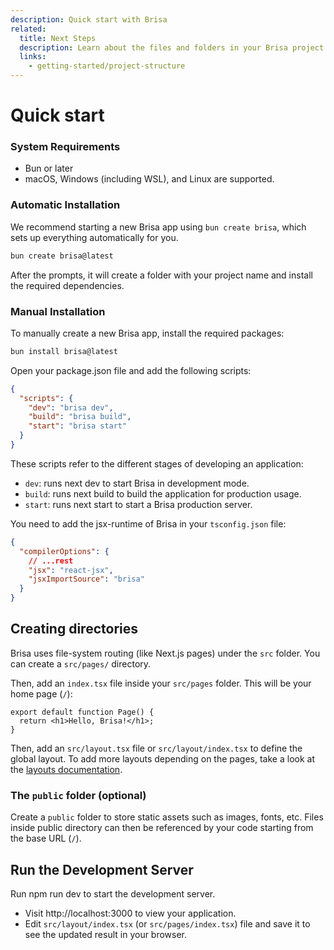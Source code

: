 ```yaml
---
description: Quick start with Brisa
related:
  title: Next Steps
  description: Learn about the files and folders in your Brisa project.
  links:
    - getting-started/project-structure
---
```


# Quick start

### System Requirements

- Bun [<w-badge type="tip" text="1.1.27" />](https://bun.sh/) or later
- macOS, Windows (including WSL), and Linux are supported.

### Automatic Installation

We recommend starting a new Brisa app using `bun create brisa`, which sets up everything automatically for you.

```sh
bun create brisa@latest
```

After the prompts, it will create a folder with your project name and install the required dependencies.

### Manual Installation

To manually create a new Brisa app, install the required packages:

```sh
bun install brisa@latest
```

Open your package.json file and add the following scripts:

```json
{
  "scripts": {
    "dev": "brisa dev",
    "build": "brisa build",
    "start": "brisa start"
  }
}
```

These scripts refer to the different stages of developing an application:

- `dev`: runs next dev to start Brisa in development mode.
- `build`: runs next build to build the application for production usage.
- `start`: runs next start to start a Brisa production server.

You need to add the jsx-runtime of Brisa in your `tsconfig.json` file:

```json
{
  "compilerOptions": {
    // ...rest
    "jsx": "react-jsx",
    "jsxImportSource": "brisa"
  }
}
```

## Creating directories

Brisa uses file-system routing (like Next.js pages) under the `src` folder. You can create a `src/pages/` directory.

Then, add an `index.tsx` file inside your `src/pages` folder. This will be your home page (`/`):

```tsx
export default function Page() {
  return <h1>Hello, Brisa!</h1>;
}
```

Then, add an `src/layout.tsx` file or `src/layout/index.tsx` to define the global layout. To add more layouts depending on the pages, take a look at the [layouts documentation](/building-your-application/routing/pages-and-layouts).

### The `public` folder (optional)

Create a `public` folder to store static assets such as images, fonts, etc. Files inside public directory can then be referenced by your code starting from the base URL (`/`).

## Run the Development Server

Run npm run dev to start the development server.

- Visit http://localhost:3000 to view your application.
- Edit `src/layout/index.tsx` (or `src/pages/index.tsx`) file and save it to see the updated result in your browser.
